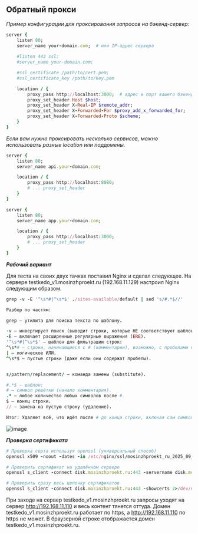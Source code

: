 ## Обратный прокси

_Пример конфигурации для проксирования запросов на бэкенд-сервер:_

```ruby
server {
    listen 80;
    server_name your-domain.com;  # или IP-адрес сервера
	
    #listen 443 ssl;
    #server_name your-domain.com;

    #ssl_certificate /path/to/cert.pem;
    #ssl_certificate_key /path/to/key.pem

    location / {
        proxy_pass http://localhost:3000;  # адрес и порт вашего бэкенд-сервера
        proxy_set_header Host $host;
        proxy_set_header X-Real-IP $remote_addr;
        proxy_set_header X-Forwarded-For $proxy_add_x_forwarded_for;
        proxy_set_header X-Forwarded-Proto $scheme;
    }
}
```

_Если вам нужно проксировать несколько сервисов, можно использовать разные location или поддомены._

```ruby
server {
    listen 80;
    server_name api.your-domain.com;

    location / {
        proxy_pass http://localhost:8080;
        # ... proxy_set_header
    }
}

server {
    listen 80;
    server_name app.your-domain.com;

    location / {
        proxy_pass http://localhost:3000;
        # ... proxy_set_header
    }
}
```

_**Рабочий вариант**_

Для теста на своих двух тачках поставил Nginx и сделал следующее. На сервере testkedo_v1.mosinzhproekt.ru (192.168.11.129) настроил Nginx следующим образом.

```ruby
grep -v -E '^\s*#|^\s*$' ./sites-available/default | sed 's/#.*$//'

Разбор по частям:

grep – утилита для поиска текста по шаблону.

-v – инвертирует поиск (выводит строки, которые НЕ соответствуют шаблону).
-E – включает расширенные регулярные выражения (ERE).
'^\s*#|^\s*$' – шаблон для фильтрации строк:
^\s*# – строки, начинающиеся с # (комментарии), возможно, с пробелами перед #.
| – логическое ИЛИ.
^\s*$ – пустые строки (даже если они содержат пробелы).


s/pattern/replacement/ – команда замены (substitute).

#.*$ – шаблон:
# – символ решётки (начало комментария).
.* – любое количество любых символов после #.
$ – конец строки.
// – замена на пустую строку (удаление).

Итог: Удаляет всё, что идёт после # до конца строки, включая сам символ #.
```

![image](https://github.com/user-attachments/assets/ea3419e7-dcb6-42e7-ae12-eb8226115310)


_**Проверка сертификата**_

```ruby
# Проверка серта используя openssl (универсальный способ)
openssl x509 -noout -dates -in /etc/nginx/ssl/mosinzhproekt_ru_2025_09_16.crt

# Проверить сертификат на удалённом сервере
openssl s_client -connect disk.mosinzhproekt.ru:443 -servername disk.mosinzhproekt.ru 2>/dev/null | openssl x509 -noout -dates

# Проверить сразу весь цепочку сертификатов
openssl s_client -connect disk.mosinzhproekt.ru:443 -showcerts 2>/dev/null | openssl x509 -noout -dates -nameopt multiline
```

При заходе на сервер testkedo_v1.mosinzhproekt.ru запросы уходят на сервер http://192.168.11.110 и весь контент тянется оттуда. Домен testkedo_v1.mosinzhproekt.ru работает по https, а http://192.168.11.110 по https не может. В браузерной строке отображается домен testkedo_v1.mosinzhproekt.ru. 
